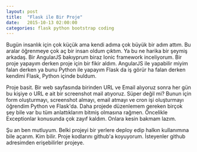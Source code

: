 ```yaml
---
layout: post
title:  "Flask ile Bir Proje"
date:   2015-10-13 02:00:00
categories: flask python bootstrap coding
---
```


Bugün insanlık için çok küçük ama kendi adıma çok büyük bir adım attım. Bu aralar öğrenmeye çok aç bir insan oldum çıktım. Ya bu ne harika bir şeymiş arkadaş. Bir AngularJS bakıyprum biraz Ionic framework inceliyorum. Bir proje yapayım derken proje için bir fikir aldım. AngularJS ile yapabilir miyim falan derken ya bunu Python ile yapayım Flask da iş görür ha falan derken kendimi Flask, Python içinde buldum.

Proje basit. Bir web sayfasında birinden URL ve Email alıyoruz sonra her gün bu kişiye o URL e ait bir screenshot mail atıyoruz. Süper değil mi? Bunun için form oluşturmayı, screenshot almayı, email atmayı ve cron işi oluşturmayı öğrendim Python ve Flask'da. Daha projede düzenlemem gereken birçok şey bile var bu tüm anlattıklarım bitmiş olmasına rağmen. Öncelikle Exceptionlar konusunda çok zayıf kaldım. Onlara kesin bakmam lazım. 

Şu an ben mutluyum. Belki projeyi bir yerlere deploy edip halkın kullanımına bile açarım. Kim bilir. Proje kodlarını github'a koyuyorum. İsteyenler github adresimden erişebilirler projeye.